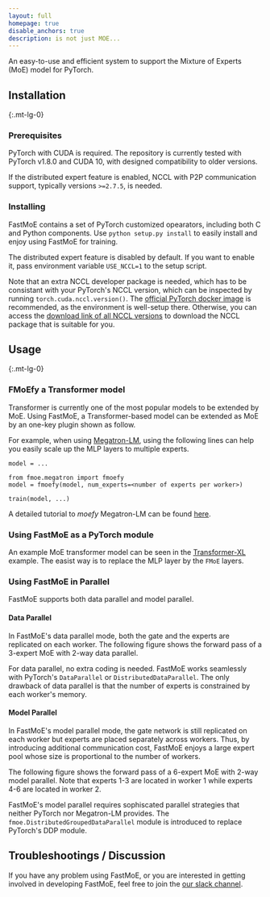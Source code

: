 ```yaml
---
layout: full
homepage: true
disable_anchors: true
description: is not just MOE...
---
```


An easy-to-use and efficient system to support the Mixture of Experts (MoE) model for PyTorch.

<div class="row">
<div class="col-lg-6" markdown="1">

## Installation
{:.mt-lg-0}

### Prerequisites

PyTorch with CUDA is required. The repository is currently tested with PyTorch v1.8.0 and CUDA 10, with designed compatibility to older versions.

If the distributed expert feature is enabled, NCCL with P2P communication support, typically versions `>=2.7.5`, is needed.

### Installing

FastMoE contains a set of PyTorch customized opearators, including both C and Python components. Use `python setup.py install` to easily install and enjoy using FastMoE for training.

The distributed expert feature is disabled by default. If you want to enable it, pass environment variable `USE_NCCL=1` to the setup script.

Note that an extra NCCL developer package is needed, which has to be consistant with your PyTorch's NCCL version, which can be inspected by running `torch.cuda.nccl.version()`. The [official PyTorch docker image](https://hub.docker.com/r/pytorch/pytorch) is recommended, as the environment is well-setup there. Otherwise, you can access the [download link of all NCCL versions](https://developer.nvidia.com/nccl/nccl-legacy-downloads) to download the NCCL package that is suitable for you.

## Usage
{:.mt-lg-0}

### FMoEfy a Transformer model

Transformer is currently one of the most popular models to be extended by MoE. Using FastMoE, a Transformer-based model can be extended as MoE by an one-key plugin shown as follow.

For example, when using [Megatron-LM](https://github.com/nvidia/megatron-lm), using the following lines can help you easily scale up the MLP layers to multiple experts.

```
model = ...

from fmoe.megatron import fmoefy
model = fmoefy(model, num_experts=<number of experts per worker>)

train(model, ...)
```

A detailed tutorial to *moefy* Megatron-LM can be found [here](https://github.com/laekov/fastmoe/blob/master/examples/megatron).

</div>

<div class="col-lg-6" markdown="1">

### Using FastMoE as a PyTorch module

An example MoE transformer model can be seen in the [Transformer-XL](https://github.com/laekov/fastmoe/blob/master/examples/transformer-xl) example. The easist way is to replace the MLP layer by the `FMoE` layers.

### Using FastMoE in Parallel

FastMoE supports both data parallel and model parallel.

#### Data Parallel

In FastMoE's data parallel mode, both the gate and the experts are replicated on each worker. The following figure shows the forward pass of a 3-expert MoE with 2-way data parallel.

For data parallel, no extra coding is needed. FastMoE works seamlessly with PyTorch's `DataParallel` or `DistributedDataParallel`. The only drawback of data parallel is that the number of experts is constrained by each worker's memory.

#### Model Parallel

In FastMoE's model parallel mode, the gate network is still replicated on each worker but experts are placed separately across workers. Thus, by introducing additional communication cost, FastMoE enjoys a large expert pool whose size is proportional to the number of workers.

The following figure shows the forward pass of a 6-expert MoE with 2-way model parallel. Note that experts 1-3 are located in worker 1 while experts 4-6 are located in worker 2.

FastMoE's model parallel requires sophiscated parallel strategies that neither PyTorch nor Megatron-LM provides. The `fmoe.DistributedGroupedDataParallel` module is introduced to replace PyTorch's DDP module.

## Troubleshootings / Discussion

If you have any problem using FastMoE, or you are interested in getting involved in developing FastMoE, feel free to join the [our slack channel](https://join.slack.com/t/fastmoe/shared_invite/zt-mz0ai6ol-ggov75D62YsgHfzShw8KYw).

</div>
</div>

